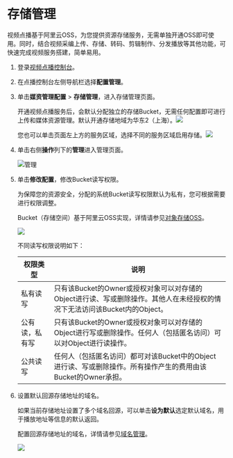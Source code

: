 # 存储管理

视频点播基于阿里云OSS，为您提供资源存储服务，无需单独开通OSS即可使用。同时，结合视频采编上传、存储、转码、剪辑制作、分发播放等其他功能，可快速完成视频服务搭建，简单易用。

1.  登录[视频点播控制台](https://vod.console.aliyun.com/)。

2.  在点播控制台左侧导航栏选择**配置管理**。

3.  单击**媒资管理配置** \> **存储管理**，进入存储管理页面。

    开通视频点播服务后，会默认分配独立的存储Bucket，无需任何配置即可进行上传和媒体资源管理。默认开通存储地域为华东2（上海）。![](https://static-aliyun-doc.oss-accelerate.aliyuncs.com/assets/img/zh-CN/8733744061/p172485.png)

    您也可以单击页面左上方的服务区域，选择不同的服务区域启用存储。![](https://static-aliyun-doc.oss-accelerate.aliyuncs.com/assets/img/zh-CN/8733744061/p172486.png)

4.  单击右侧**操作**列下的**管理**进入管理页面。

    ![管理](https://static-aliyun-doc.oss-accelerate.aliyuncs.com/assets/img/zh-CN/9733744061/p173687.png)

5.  单击**修改配置**，修改Bucket读写权限。

    为保障您的资源安全，分配的系统Bucket读写权限默认为私有，您可根据需要进行权限调整。

    Bucket（存储空间）基于阿里云OSS实现，详情请参见[对象存储OSS](/cn.zh-CN/产品简介/什么是对象存储OSS.md)。

    ![](https://static-aliyun-doc.oss-accelerate.aliyuncs.com/assets/img/zh-CN/9733744061/p172487.png)

    不同读写权限说明如下：

    |权限类型|说明|
    |----|--|
    |私有读写|只有该Bucket的Owner或授权对象可以对存储的Object进行读、写或删除操作。其他人在未经授权的情况下无法访问该Bucket内的Object。|
    |公有读，私有写|只有该Bucket的Owner或授权对象可以对存储的Object进行写或删除操作。任何人（包括匿名访问）可以对Object进行读操作。|
    |公共读写|任何人（包括匿名访问）都可对该Bucket中的Object进行读、写或删除操作。所有操作产生的费用由该Bucket的Owner承担。|

6.  设置默认回源存储地址的域名。

    如果当前存储地址设置了多个域名回源，可以单击**设为默认**选定默认域名，用于播放地址等信息的默认返回。

    配置回源存储地址的域名，详情请参见[域名管理](/cn.zh-CN/控制台指南/域名管理/域名准入标准.md)。

    ![](https://static-aliyun-doc.oss-accelerate.aliyuncs.com/assets/img/zh-CN/9733744061/p172488.png)


